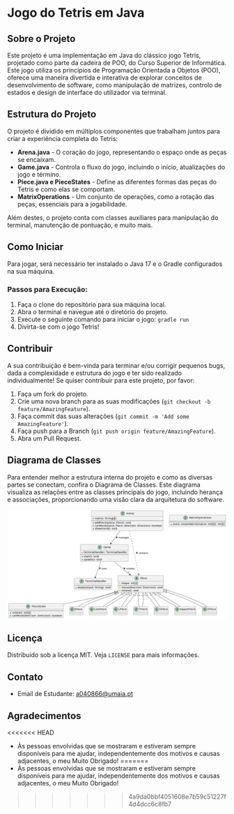 # Jogo do Tetris em Java

## Sobre o Projeto
Este projeto é uma implementação em Java do clássico jogo Tetris, projetado como parte da cadeira de POO, do Curso Superior de Informática. Este jogo utiliza os princípios de Programação Orientada a Objetos (POO),  oferece uma maneira divertida e interativa de explorar conceitos de desenvolvimento de software, como manipulação de matrizes, controlo de estados e design de interface do utilizador via terminal.

## Estrutura do Projeto
O projeto é dividido em múltiplos componentes que trabalham juntos para criar a experiência completa do Tetris:

- **Arena.java** - O coração do jogo, representando o espaço onde as peças se encaixam.
- **Game.java** - Controla o fluxo do jogo, incluindo o início, atualizações do jogo e término.
- **Piece.java e PieceStates** - Define as diferentes formas das peças do Tetris e como elas se comportam.
- **MatrixOperations** - Um conjunto de operações, como a rotação das peças, essenciais para a jogabilidade.

Além destes, o projeto conta com classes auxiliares para manipulação do terminal, manutenção de pontuação, e muito mais.

## Como Iniciar
Para jogar, será necessário ter instalado o Java 17 e o Gradle configurados na sua máquina.

### Passos para Execução:
1. Faça o clone do repositório para sua máquina local.
2. Abra o terminal e navegue até o diretório do projeto.
3. Execute o seguinte comando para iniciar o jogo: `gradle run`
4. Divirta-se com o jogo Tetris!

## Contribuir
A sua contribuição é bem-vinda para terminar e/ou corrigir pequenos bugs, dada a complexidade e estrutura do jogo e ter sido realizado individualmente! Se quiser contribuir para este projeto, por favor:
1. Faça um fork do projeto.
2. Crie uma nova branch para as suas modificações (`git checkout -b feature/AmazingFeature`).
3. Faça commit das suas alterações (`git commit -m 'Add some AmazingFeature'`).
4. Faça push para a Branch (`git push origin feature/AmazingFeature`).
5. Abra um Pull Request.

## Diagrama de Classes
Para entender melhor a estrutura interna do projeto e como as diversas partes se conectam, confira o Diagrama de Classes. Este diagrama visualiza as relações entre as classes principais do jogo, incluindo herança e associações, proporcionando uma visão clara da arquitetura do software.

![Diagrama de Classes](https://github.com/mendesjosemario/tbg05/blob/main/Docs/IMG/DiagramaClasses.png)

## Licença
Distribuído sob a licença MIT. Veja `LICENSE` para mais informações.

## Contato
- Email de Estudante: <a040866@umaia.pt>

## Agradecimentos
<<<<<<< HEAD
- Às pessoas envolvidas que se mostraram e estiveram sempre disponíveis para me ajudar, independentemente dos motivos e causas adjacentes, o meu Muito Obrigado!
=======
- Às pessoas envolvidas que se mostraram e estiveram sempre disponíveis para me ajudar, independentemente dos motivos e causas adjacentes, o meu Muito Obrigado!
>>>>>>> 4a9da0bbf4051608e7b59c51227f4d4dcc6c8fb7
